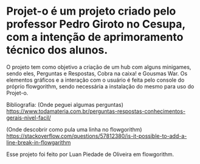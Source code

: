 # Projet-o é um projeto criado pelo professor Pedro Giroto no Cesupa, com a intenção de aprimoramento técnico dos alunos. 
O projeto tem como objetivo a criação de um hub com alguns minigames, sendo eles, Perguntas e Respostas, Cobra na caixa! e Gousmas War. Os elementos gráficos e a interação com o usuário é feita pelo console do próprio flowgorithm, sendo necessária a instalação do mesmo para uso do Projet-o.

Bibliografia:
(Onde peguei algumas perguntas)
https://www.todamateria.com.br/perguntas-respostas-conhecimentos-gerais-nivel-facil/

(Onde descobrir como pula uma linha no flowgorithm)
https://stackoverflow.com/questions/57812380/is-it-possible-to-add-a-line-break-in-flowgarithm

Esse projeto foi feito por Luan Piedade de Oliveira em flowgorithm.
